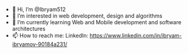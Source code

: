 - 👋 Hi, I’m @Ibryam512
- 👀 I’m interested in web development, design and algorithms
- 🌱 I’m currently learning Web and Mobile development and software architectures
- 📫 How to reach me:
  LinkedIn: https://www.linkedin.com/in/ibryam-ibryamov-90184a231/

<!---
Ibryam512/Ibryam512 is a ✨ special ✨ repository because its `README.md` (this file) appears on your GitHub profile.
You can click the Preview link to take a look at your changes.
--->
